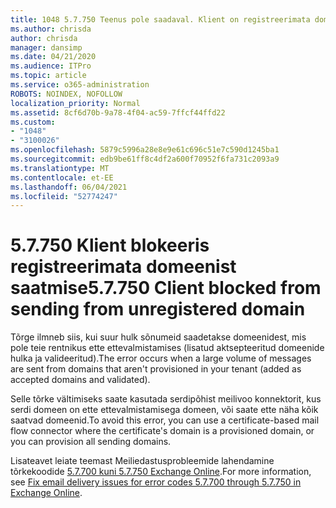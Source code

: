 ```yaml
---
title: 1048 5.7.750 Teenus pole saadaval. Klient on registreerimata domeenidelt saatmise blokeerinud
ms.author: chrisda
author: chrisda
manager: dansimp
ms.date: 04/21/2020
ms.audience: ITPro
ms.topic: article
ms.service: o365-administration
ROBOTS: NOINDEX, NOFOLLOW
localization_priority: Normal
ms.assetid: 8cf6d70b-9a78-4f04-ac59-7ffcf44ffd22
ms.custom:
- "1048"
- "3100026"
ms.openlocfilehash: 5879c5996a28e8e9e61c696c51e7c590d1245ba1
ms.sourcegitcommit: edb9be61ff8c4df2a600f70952f6fa731c2093a9
ms.translationtype: MT
ms.contentlocale: et-EE
ms.lasthandoff: 06/04/2021
ms.locfileid: "52774247"
---
```

# <a name="57750-client-blocked-from-sending-from-unregistered-domain"></a><span data-ttu-id="44d6c-103">5.7.750 Klient blokeeris registreerimata domeenist saatmise</span><span class="sxs-lookup"><span data-stu-id="44d6c-103">5.7.750 Client blocked from sending from unregistered domain</span></span>

<span data-ttu-id="44d6c-104">Tõrge ilmneb siis, kui suur hulk sõnumeid saadetakse domeenidest, mis pole teie rentnikus ette ettevalmistamises (lisatud aktsepteeritud domeenide hulka ja valideeritud).</span><span class="sxs-lookup"><span data-stu-id="44d6c-104">The error occurs when a large volume of messages are sent from domains that aren't provisioned in your tenant (added as accepted domains and validated).</span></span>

<span data-ttu-id="44d6c-105">Selle tõrke vältimiseks saate kasutada serdipõhist meilivoo konnektorit, kus serdi domeen on ette ettevalmistamisega domeen, või saate ette näha kõik saatvad domeenid.</span><span class="sxs-lookup"><span data-stu-id="44d6c-105">To avoid this error, you can use a certificate-based mail flow connector where the certificate's domain is a provisioned domain, or you can provision all sending domains.</span></span>

<span data-ttu-id="44d6c-106">Lisateavet leiate teemast Meiliedastusprobleemide lahendamine tõrkekoodide [5.7.700 kuni 5.7.750 Exchange Online](https://go.microsoft.com/fwlink/?linkid=2164955).</span><span class="sxs-lookup"><span data-stu-id="44d6c-106">For more information, see [Fix email delivery issues for error codes 5.7.700 through 5.7.750 in Exchange Online](https://go.microsoft.com/fwlink/?linkid=2164955).</span></span>